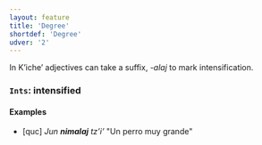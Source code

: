 ```yaml
---
layout: feature
title: 'Degree'
shortdef: 'Degree'
udver: '2'
---
```


In Kʼicheʼ adjectives can take a suffix, *-alaj* to mark intensification.

### <a name="Ints">`Ints`</a>: intensified

#### Examples

* [quc] _Jun <b>nimalaj</b> tzʼiʼ_ "Un perro muy grande"
<!-- Interlanguage links updated Po 6. listopadu 2023, 21:41:41 CET -->
